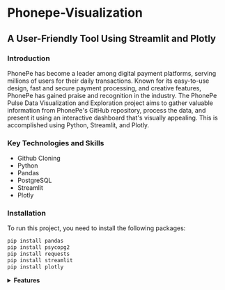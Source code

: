 # Phonepe-Visualization

## A User-Friendly Tool Using Streamlit and Plotly

### Introduction

PhonePe has become a leader among digital payment platforms, serving millions of users for their daily transactions. Known for its easy-to-use design, fast and secure payment processing, and creative features, PhonePe has gained praise and recognition in the industry. The PhonePe Pulse Data Visualization and Exploration project aims to gather valuable information from PhonePe's GitHub repository, process the data, and present it using an interactive dashboard that's visually appealing. This is accomplished using Python, Streamlit, and Plotly.

### Key Technologies and Skills

- Github Cloning
- Python
- Pandas
- PostgreSQL
- Streamlit
- Plotly

### Installation

To run this project, you need to install the following packages:

```bash
pip install pandas
pip install psycopg2
pip install requests
pip install streamlit
pip install plotly
```

<details>
<summary><b>Features</b></summary>
Data Collection: 
Effortlessly clone PhonePe Pulse data from the GitHub repository to your local directory for seamless access.
Data Overview: 
Dive into comprehensive insights about the collected data, including detailed breakdowns by states, years, quarters, transaction types, user devices, and more.
Migrating Data to SQL Database: Streamline your data by converting PhonePe Pulse data from JSON format to a structured DataFrame and efficiently store it in a PostgreSQL Database.
Streamlit:
The Streamlit app provides an intuitive interface to interact with the charts and explore the data visually. Users can customize the visualizations, filter data, and zoom in or out to focus on specific aspects of the analysis.
Plotly: 
Utilizing the power of Plotly, users can create various types of charts, including line charts, bar charts, scatter plots, pie charts, and more. These visualizations enhance the understanding of the data and make it easier to identify patterns, trends, and correlations.
Data Insights and Exploration: 
Embark on an analytical journey with interactive Plotly charts and maps, offering insights across states, years, quarters, districts, transaction types, and user brands.
Live Geo Visualization Dashboard: 
Create a live geo visualization dashboard using Streamlit and Plotly for interactive data exploration, allowing you to dynamically interact with the data on maps.
Top Performers Highlight: 
Easily spot top 10 states, districts, and pincodes through user-friendly visualizations.
User-Focused Dashboard: 
Navigate through an intuitive Streamlit dashboard designed for user convenience, making exploration a breeze.
Data-Driven Decision Making: 
Empower your decision-making process by leveraging valuable trends, patterns, and statistics derived from the PhonePe Pulse data.
</details>

